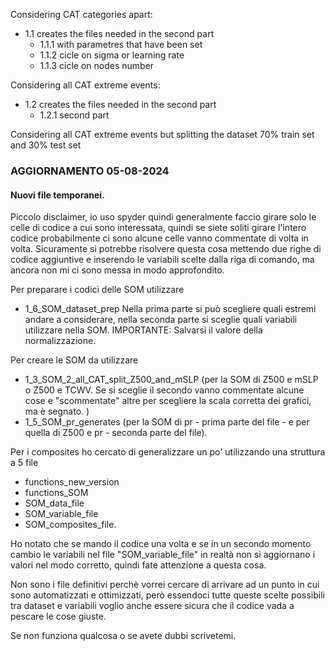 Considering CAT categories apart:
  - 1.1 creates the files needed in the second part
      - 1.1.1 with parametres that have been set
      - 1.1.2 cicle on sigma or learning rate
      - 1.1.3 cicle on nodes number

Considering all CAT extreme events:
  - 1.2 creates the files needed in the second part
    - 1.2.1 second part
   
Considering all CAT extreme events but splitting the dataset 70% train set and 30% test set

### AGGIORNAMENTO 05-08-2024

#### Nuovi file temporanei. 
Piccolo disclaimer, io uso spyder quindi generalmente faccio girare solo le celle di codice a cui sono interessata, quindi se siete soliti girare l'intero codice probabilmente ci sono alcune celle vanno commentate di volta in volta. Sicuramente si potrebbe risolvere questa cosa mettendo due righe di codice aggiuntive e inserendo le variabili scelte dalla riga di comando, ma ancora non mi ci sono messa in modo approfondito. 

Per preparare i codici delle SOM utilizzare
- 1_6_SOM_dataset_prep
Nella prima parte si può scegliere quali estremi andare a considerare, nella seconda parte si sceglie quali variabili utilizzare nella SOM. IMPORTANTE: Salvarsi il valore della normalizzazione. 

Per creare le SOM da utilizzare
- 1_3_SOM_2_all_CAT_split_Z500_and_mSLP (per la SOM di Z500 e mSLP o Z500 e TCWV. Se si sceglie il secondo vanno commentate alcune cose e "scommentate" altre per scegliere la scala corretta dei grafici, ma è segnato. )
- 1_5_SOM_pr_generates (per la SOM di pr - prima parte del file - e per quella di Z500 e pr - seconda parte del file).

Per i composites ho cercato di generalizzare un po' utilizzando una struttura a 5 file
- functions_new_version
- functions_SOM
- SOM_data_file
- SOM_variable_file
- SOM_composites_file.
  
Ho notato che se mando il codice una volta e se in un secondo momento cambio le variabili nel file "SOM_variable_file" in realtà non si aggiornano i valori nel modo corretto, quindi fate attenzione a questa cosa.

Non sono i file definitivi perchè vorrei cercare di arrivare ad un punto in cui sono automatizzati e ottimizzati, però essendoci tutte queste scelte possibili tra dataset e variabili voglio anche essere sicura che il codice vada a pescare le cose giuste. 

Se non funziona qualcosa o se avete dubbi scrivetemi. 



